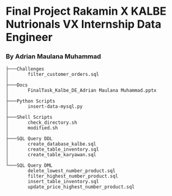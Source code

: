 # Final Project Rakamin X KALBE Nutrionals VX Internship Data Engineer
### By Adrian Maulana Muhammad
```
├───Challenges
│       filter_customer_orders.sql
│
├───Docs
│       FinalTask_Kalbe_DE_Adrian Maulana Muhammad.pptx
│
├───Python Scripts
│       insert-data-mysql.py
│
├───Shell Scripts
│       check_directory.sh
│       modified.sh
│
├───SQL Query DDL
│       create_database_kalbe.sql
│       create_table_inventory.sql
│       create_table_karyawan.sql
│
└───SQL Query DML
        delete_lowest_number_product.sql
        filter_highest_number_product.sql
        insert_table_inventory.sql
        update_price_highest_number_product.sql
```